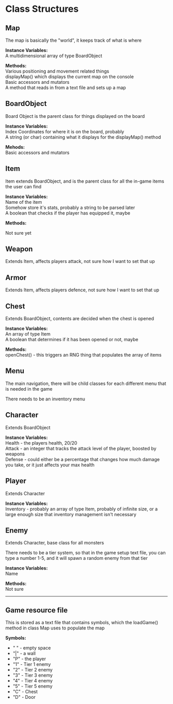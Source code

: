 <h1>Class Structures</h1>

<h2>Map</h2>
<p>The map is basically the "world", it keeps track of what is where
<p><strong>Instance Variables:</strong><br>
  A multidimensional array of type BoardObject
</p>
<p><strong>Methods:</strong><br>
  Various positioning and movement related things<br>
  displayMap() which displays the current map on the console<br>
  Basic accessors and mutators<br>
  A method that reads in from a text file and sets up a map
</p>

<h2>BoardObject</h2>
<p>Board Object is the parent class for things displayed on the board</p>
<p><strong>Instance Variables:</strong><br>
  Index Coordinates for where it is on the board, probably<br>
  A string (or char) containing what it displays for the displayMap() method
</p>
<p><strong>Mehods:</strong><br>
  Basic accessors and mutators
</p>

<h2>Item</h2>
<p>Item extends BoardObject, and is the parent class for all the in-game items the user can find</p>
<p><strong>Instance Variables:</strong><br>
  Name of the item<br>
  Somehow store it's stats, probably a string to be parsed later<br>
  A boolean that checks if the player has equipped it, maybe
</p>
<p><strong>Methods:</strong><br>
<p>
  Not sure yet
</p>

<h2>Weapon</h2>
<p>Extends Item, affects players attack, not sure how I want to set that up</p>

<h2>Armor</h2>
<p>Extends Item, affects players defence, not sure how I want to set that up</p>

<h2>Chest</h2>
<p>Extends BoardObject, contents are decided when the chest is opened</p>
<p><strong>Instance Variables:</strong><br>
  An array of type Item<br>
  A boolean that determines if it has been opened or not, maybe
</p>
<p><strong>Methods:</strong><br>
  openChest() - this triggers an RNG thing that populates the array of items
</p>

<h2>Menu</h2>
<p>The main navigation, there will be child classes for each different menu that is needed in the game</p>
<p>There needs to be an inventory menu</p>

<h2>Character</h2>
<p>Extends BoardObject</p>
<p><strong>Instance Variables:</strong><br>
  Health - the players health, 20/20<br>
  Attack - an integer that tracks the attack level of the player, boosted by weapons<br>
  Defense - could either be a percentage that changes how much damage you take, or it just affects your max health<br>
</p>

<h2>Player</h2>
<p>Extends Character</p>
<p><strong>Instance Variables:</strong><br>
  Inventory - probably an array of type Item, probably of infinite size, or a large enough size that inventory management isn't necessary<br>
</p>

<h2>Enemy</h2>
<p>Extends Character, base class for all monsters</p>
<p>There needs to be a tier system, so that in the game setup text file, you can type a number 1-5, and it will spawn a random enemy from that tier</p>
<p><strong>Instance Variables:</strong><br>
  Name<br>
</p>
<p><strong>Methods:</strong><br>
  Not sure<br>
</p>

<hr>

<h2>Game resource file</h2>
<p>This is stored as a text file that contains symbols, which the loadGame() method in class Map uses to populate the map</p>
<p><strong>Symbols:</strong><p>
<ul>
<li>" " - empty space</li>
<li>"|" - a wall</li>
<li>"P" - the player</li>
<li>"1" - Tier 1 enemy</li>
<li>"2" - Tier 2 enemy</li>
<li>"3" - Tier 3 enemy</li>
<li>"4" - Tier 4 enemy</li>
<li>"5" - Tier 5 enemy</li>
<li>"C" - Chest</li>
<li>"D" - Door</li>
